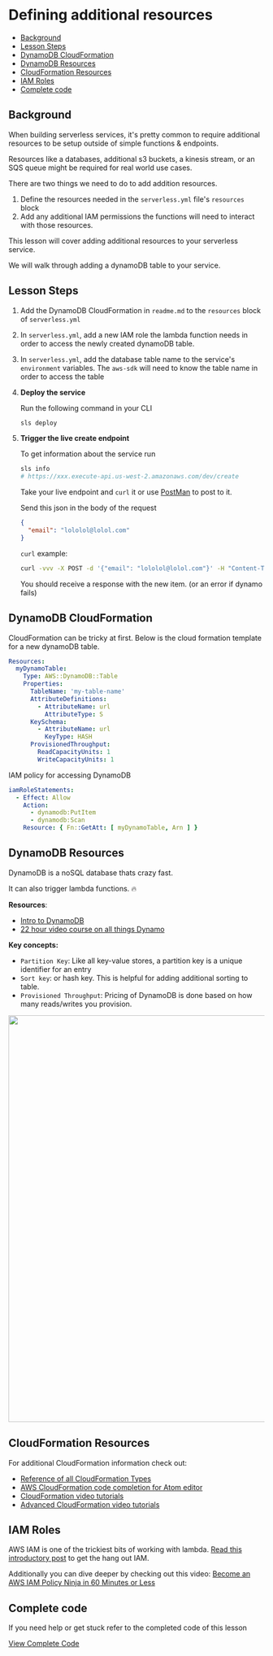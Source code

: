 # Defining additional resources

- [Background](#background)
- [Lesson Steps](#lesson-steps)
- [DynamoDB CloudFormation](#dynamodb-cloudformation)
- [DynamoDB Resources](#dynamodb-resources)
- [CloudFormation Resources](#cloudformation-resources)
- [IAM Roles](#iam-roles)
- [Complete code](#complete-code)

## Background

When building serverless services, it's pretty common to require additional resources to be setup outside of simple functions & endpoints.

Resources like a databases, additional s3 buckets, a kinesis stream, or an SQS queue might be required for real world use cases.

There are two things we need to do to add addition resources.

1. Define the resources needed in the `serverless.yml` file's `resources` block
2. Add any additional IAM permissions the functions will need to interact with those resources.

This lesson will cover adding additional resources to your serverless service.

We will walk through adding a dynamoDB table to your service.

## Lesson Steps

1. Add the DynamoDB CloudFormation in `readme.md` to the `resources` block of `serverless.yml`

2. In `serverless.yml`, add a new IAM role the lambda function needs in order to access the newly created dynamoDB table.

3. In `serverless.yml`, add the database table name to the service's `environment` variables. The `aws-sdk` will need to know the table name in order to access the table

4. **Deploy the service**

    Run the following command in your CLI

    ```bash
    sls deploy
    ```

5. **Trigger the live create endpoint**

    To get information about the service run

    ```bash
    sls info
    # https://xxx.execute-api.us-west-2.amazonaws.com/dev/create
    ```

    Take your live endpoint and `curl` it or use [PostMan](https://www.getpostman.com) to post to it.

    Send this json in the body of the request

    ```json
    {
      "email": "lololol@lolol.com"
    }
    ```

    `curl` example:

    ```bash
    curl -vvv -X POST -d '{"email": "lololol@lolol.com"}' -H "Content-Type: application/json" https://xxx.execute-api.us-west-2.amazonaws.com/dev/create
    ```

    You should receive a response with the new item. (or an error if dynamo fails)

## DynamoDB CloudFormation

CloudFormation can be tricky at first. Below is the cloud formation template for a new dynamoDB table.

```yml
Resources:
  myDynamoTable:
    Type: AWS::DynamoDB::Table
    Properties:
      TableName: 'my-table-name'
      AttributeDefinitions:
        - AttributeName: url
          AttributeType: S
      KeySchema:
        - AttributeName: url
          KeyType: HASH
      ProvisionedThroughput:
        ReadCapacityUnits: 1
        WriteCapacityUnits: 1
```

IAM policy for accessing DynamoDB

```yml
iamRoleStatements:
  - Effect: Allow
    Action:
      - dynamodb:PutItem
      - dynamodb:Scan
    Resource: { Fn::GetAtt: [ myDynamoTable, Arn ] }
```    

## DynamoDB Resources

DynamoDB is a noSQL database thats crazy fast.

It can also trigger lambda functions. 🔥

**Resources**:

- [Intro to DynamoDB](https://blog.insightdatascience.com/getting-started-with-aws-serverless-architecture-tutorial-on-kinesis-and-dynamodb-using-twitter-38a1352ca16d#6aea)
- [22 hour video course on all things Dynamo](https://acloud.guru/learn/aws-dynamodb)

**Key concepts:**

- `Partition Key`: Like all key-value stores, a partition key is a unique identifier for an entry
- `Sort key`: or hash key. This is helpful for adding additional sorting to table.
- `Provisioned Throughput`: Pricing of DynamoDB is done based on how many reads/writes you provision.

<img width="800" src="https://user-images.githubusercontent.com/532272/32819548-ad9aa9d2-c97e-11e7-8161-b261cd1f8696.png"/>


## CloudFormation Resources

For additional CloudFormation information check out:

- [Reference of all CloudFormation Types](http://docs.aws.amazon.com/AWSCloudFormation/latest/UserGuide/aws-template-resource-type-ref.html)
- [AWS CloudFormation code completion for Atom editor](https://atom.io/packages/atom-cform)
- [CloudFormation video tutorials](https://acloud.guru/learn/aws-cloudformation)
- [Advanced CloudFormation video tutorials](https://acloud.guru/learn/aws-advanced-cloudformation)

## IAM Roles

AWS IAM is one of the trickiest bits of working with lambda. [Read this introductory post](https://serverless.com/blog/abcs-of-iam-permissions/) to get the hang out IAM.

Additionally you can dive deeper by checking out this video: [Become an AWS IAM Policy Ninja in 60 Minutes or Less](https://www.youtube.com/watch?v=y7-fAT3z8Lo)




## Complete code

If you need help or get stuck refer to the completed code of this lesson

[View Complete Code](https://github.com/DavidWells/serverless-workshop/tree/master/lessons-code-complete/core-concepts/6-using-addition-resources)
